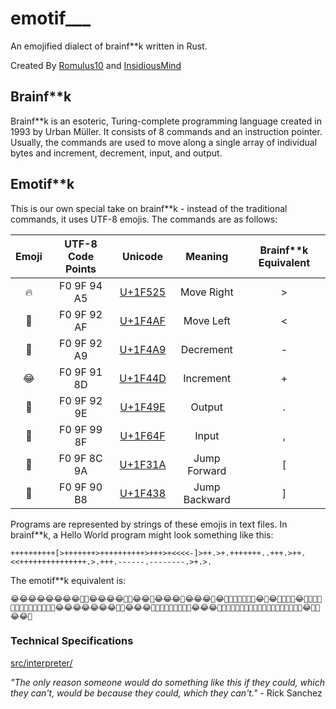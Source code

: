 # emotif___
An emojified dialect of brainf**k written in Rust.

Created By [Romulus10](https://github.com/Romulus10) and [InsidiousMind](https://github.com/InsidiousMind)

## Brainf**k
Brainf**k is an esoteric, Turing-complete programming language created in 1993 by Urban Müller. It consists of 8 commands and an instruction pointer. Usually, the commands are used to move along a single array of individual bytes and increment, decrement, input, and output.

## Emotif**k
This is our own special take on brainf**k - instead of the traditional commands, it uses UTF-8 emojis. The commands are as follows:

| Emoji | UTF-8 Code Points |                 Unicode                  |    Meaning    | Brainf**k Equivalent |
| :---: | :---------------: | :--------------------------------------: | :-----------: | :------------------: |
|  🔥   |    F0 9F 94 A5    | [U+1F525](https://apps.timwhitlock.info/unicode/inspect/hex/1F525) |  Move Right   |  >   |
|  💯   |    F0 9F 92 AF    | [U+1F4AF](http://www.unicode.org/emoji/charts/full-emoji-list.html#1f4af) |   Move Left   |  <   |
|  💩   |    F0 9F 92 A9    | [U+1F4A9](http://www.unicode.org/emoji/charts/full-emoji-list.html#1f4a9) |   Decrement   |  -   |
|  😂   |    F0 9F 91 8D    | [U+1F44D](http://www.unicode.org/emoji/charts/full-emoji-list.html#1f44d) |   Increment   |  +   |
|  💞   |    F0 9F 92 9E    | [U+1F49E](http://www.unicode.org/emoji/charts/full-emoji-list.html#1f49e) |    Output     |  .   |
|  🙏   |    F0 9F 99 8F    | [U+1F64F](http://www.unicode.org/emoji/charts/full-emoji-list.html#1f64f) |     Input     |  ,   |
|  🌚   |    F0 9F 8C 9A    | [U+1F31A](https://apps.timwhitlock.info/unicode/inspect/hex/1F31A) | Jump Forward  |  [   |
|  🐸   |    F0 9F 90 B8    | [U+1F438](https://apps.timwhitlock.info/unicode/inspect/hex/1F438) | Jump Backward |  ]   |

Programs are represented by strings of these emojis in text files. In brainf**k, a Hello World program might look something like this:


`++++++++++[>+++++++>++++++++++>+++>+<<<<-]>++.>+.+++++++..+++.>++.<<+++++++++++++++.>.+++.------.--------.>+.>.`

The emotif\*\*k equivalent is:

`😂😂😂😂😂😂😂😂🌚🔥😂😂😂😂🌚🔥😂😂🔥😂😂😂🔥😂😂😂🔥😂💯💯💯💯💩🐸🔥😂🔥😂🔥💩🔥🔥😂🌚💯🐸💯💩🐸🔥🔥💞🔥💩💩💩💞😂😂😂😂😂😂😂💞💞😂😂😂💞🔥🔥💞💯💩💞💯💞😂😂😂💞💩💩💩💩💩💩💞💩💩💩💩💩💩💩💩💞🔥🔥😂💞🔥😂😂💞`

### Technical Specifications
[src/interpreter/](interpreter.md)

*"The only reason someone would do something like this if they could, which they can't, would be because they could, which they can't."* - Rick Sanchez
